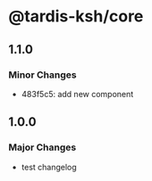 # @tardis-ksh/core

## 1.1.0

### Minor Changes

- 483f5c5: add new component

## 1.0.0

### Major Changes

- test changelog
